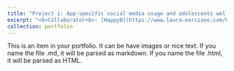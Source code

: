```yaml
---
title: "Project 1: App-specific social media usage and adolescents well-being"
excerpt: "<b>Collaborator<b>: [HappyB](https://www.laura-marciano.com/happyb) project, with Dr. Laura Marciano<br/><img src='/images/happyb.jpg'>"
collection: portfolio
---
```


This is an item in your portfolio. It can be have images or nice text. If you name the file .md, it will be parsed as markdown. If you name the file .html, it will be parsed as HTML. 

